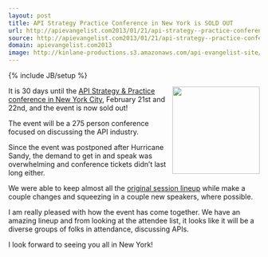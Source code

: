 ```yaml
---
layout: post
title: API Strategy Practice Conference in New York is SOLD OUT
url: http://apievangelist.com2013/01/21/api-strategy--practice-conference-in-new-york-is-sold-out/
source: http://apievangelist.com2013/01/21/api-strategy--practice-conference-in-new-york-is-sold-out/
domain: apievangelist.com2013
image: http://kinlane-productions.s3.amazonaws.com/api-evangelist-site/blog/api-strategy-practice-vertical.jpg
---
```

{% include JB/setup %}<p>
     <a href="http://www.apistrategyconference.com/" target="_blank"><img src="https://s3.amazonaws.com/kinlane-productions/events/api-strategy-practice-vertical.jpg"  width="175" align="right" /></a>
</p>
<p>
     It is 30 days until the <a href="http://www.apistrategyconference.com/" target="_blank">API Strategy &amp; Practice conference in New York City</a>, February 21st and 22nd, and the event is now sold out!
</p>
<p>
     The event will be a 275 person conference focused on discussing the API industry.
</p>
<p>
     Since the event was postponed after Hurricane Sandy, the demand to get in and speak was overwhelming and conference tickets didn’t last long either.
</p>
<p>
     We were able to keep almost all the <a href="http://www.apistrategyconference.com/sessions.php">original session lineup</a> while make a couple changes and squeezing in a couple new speakers, where possible.
</p>
<p>
     I am really pleased with how the event has come together. We have an amazing lineup and from looking at the attendee list, it looks like it will be a diverse groups of folks in attendance, discussing APIs.
</p>
<p>
     I look forward to seeing you all in New York!
</p>
